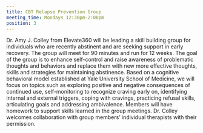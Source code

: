 ```yaml
---
title: CBT Relapse Prevention Group
meeting_time: Mondays 12:30pm-2:00pm  
position: 3
---
```


Dr. Amy J. Colley from Elevate360 will be leading a skill building group for individuals who are recently abstinent and are seeking support in early recovery. The group will meet for 90 minutes and run for 12 weeks. The goal of the group is to enhance self-control and raise awareness of problematic thoughts and behaviors and replace them with new more effective thoughts, skills and strategies for maintaining abstinence. Based on a cognitive behavioral model established at Yale University School of Medicine, we will focus on topics such as exploring positive and negative consequences of continued use, self-monitoring to recognize craving early on, identifying internal and external triggers, coping with cravings, practicing refusal skills, articulating goals and addressing ambivalence.  Members will have homework to support skills learned in the group meetings. Dr. Colley welcomes collaboration with group members’ individual therapists with their permission.
